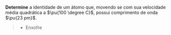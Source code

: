 **Determine** a identidade de um átomo que, movendo se com sua velocidade média quadrática a $\pu{100 \degree C}$, possui  comprimento de onda  $\pu{23 pm}$.

> - Enxofre